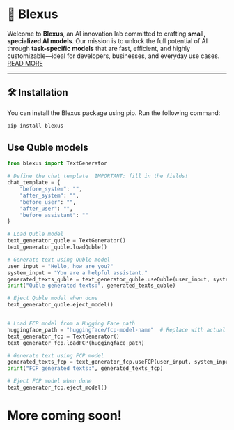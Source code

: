 # 🚀 Blexus

Welcome to **Blexus**, an AI innovation lab committed to crafting **small, specialized AI models**. Our mission is to unlock the full potential of AI through **task-specific models** that are fast, efficient, and highly customizable—ideal for developers, businesses, and everyday use cases.
[READ MORE](https://huggingface.co/Blexus)

---

## 🛠️ **Installation**

You can install the Blexus package using pip. Run the following command:

```bash
pip install blexus
```

## Use Quble models
```py
from blexus import TextGenerator

# Define the chat template  IMPORTANT: fill in the fields!
chat_template = {
    "before_system": "",
    "after_system": "",
    "before_user": "",
    "after_user": "",
    "before_assistant": ""
}

# Load Quble model
text_generator_quble = TextGenerator()
text_generator_quble.loadQuble()

# Generate text using Quble model
user_input = "Hello, how are you?"
system_input = "You are a helpful assistant."
generated_texts_quble = text_generator_quble.useQuble(user_input, system_input, chat_template, max_length=100, temperature=0.7, num_return_sequences=1)
print("Quble generated texts:", generated_texts_quble)

# Eject Quble model when done
text_generator_quble.eject_model()


# Load FCP model from a Hugging Face path
huggingface_path = "huggingface/fcp-model-name"  # Replace with actual Hugging Face model path
text_generator_fcp = TextGenerator()
text_generator_fcp.loadFCP(huggingface_path)

# Generate text using FCP model
generated_texts_fcp = text_generator_fcp.useFCP(user_input, system_input, chat_template, max_length=100, temperature=0.7, num_return_sequences=1)
print("FCP generated texts:", generated_texts_fcp)

# Eject FCP model when done
text_generator_fcp.eject_model()
```

# More coming soon!